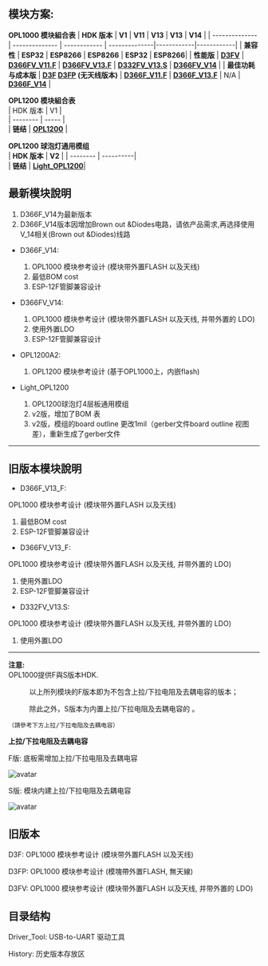 ## 模块方案:

**OPL1000 模块組合表**
| **HDK 版本**    | **V1**         | **V11**      | **V13**       | **V13**    | **V14**    |
| -------------- | -------------- | ------------ | --------------|------------|------------|
| **兼容性**      | **ESP32**      | **ESP8266**  | **ESP8266**   |  **ESP32** | **ESP8266**| 
| **性能版**      | **[D3FV](https://github.com/Opulinks-Tech/OPL1000-HDK/blob/master/Module/History/D3FV_v1.zip)** | **[D366FV_V11.F](https://github.com/Opulinks-Tech/OPL1000-HDK/blob/master/Module/History/D366FV_V11_F.zip)** | **[D366FV_V13.F](https://github.com/Opulinks-Tech/OPL1000-HDK/blob/master/Module/D366FV_V13.F.rar)** |  **[D332FV_V13.S](https://github.com/Opulinks-Tech/OPL1000-HDK/blob/master/Module/D332FV_V13.S.rar)**   | **[D366FV_V14](https://github.com/Opulinks-Tech/OPL1000-HDK/blob/master/Module/D366FV_V14.rar)** |
| **最佳功耗与成本版** | **[D3F](https://github.com/Opulinks-Tech/OPL1000-HDK/blob/master/Module/History/D3F_v1.zip)   [D3FP](https://github.com/Opulinks-Tech/OPL1000-HDK/blob/master/Module/History/D3FP_v1.zip) (无天线版本)** | **[D366F_V11.F](https://github.com/Opulinks-Tech/OPL1000-HDK/blob/master/Module/History/D366F_V11_F.zip)** | **[D366F_V13.F](https://github.com/Opulinks-Tech/OPL1000-HDK/blob/master/Module/D366F_V13.F.rar)**  |  N/A  | **[D366F_V14](https://github.com/Opulinks-Tech/OPL1000-HDK/blob/master/Module/D366F_V14.rar)** |  
  
  
**OPL1200 模块組合表**  
| HDK 版本  |    V1    |  
| --------  | ----- |  
|  **链结** |  **[OPL1200](https://github.com/Opulinks-Tech/OPL1000-HDK/blob/master/Module/OPL1200A2.rar)** | 
  
**OPL1200 球泡灯通用模组**  
| **HDK 版本** |   **V2**   |
| --------  |  ----------|  
|  **链结** |  **[Light_OPL1200]()**|


## 最新模块說明
1. D366F_V14为最新版本  
2. D366F_V14版本因增加Brown out &Diodes电路，请依产品需求,再选择使用V_14相关(Brown out &Diodes)线路    
  
* D366F_V14: 
  1. OPL1000 模块参考设计 (模块带外置FLASH 以及天线) <br>
  2. 最低BOM cost  
  3. ESP-12F管脚兼容设计  
  
* D366FV_V14:  
  1. OPL1000 模块参考设计 (模块带外置FLASH 以及天线, 并带外置的 LDO) <br>
  2. 使用外置LDO
  3. ESP-12F管脚兼容设计      

* OPL1200A2:  
  1. OPL1200 模块参考设计 (基于OPL1000上，内嵌flash)  
  
* Light_OPL1200 
  1. OPL1200球泡灯4层板通用模组
  2. v2版，增加了BOM 表
  3. v2版，模组的board outline 更改1mil（gerber文件board outline 视图差），重新生成了gerber文件

  
---
## 旧版本模块說明

* D366F_V13_F: 

OPL1000 模块参考设计 (模块带外置FLASH 以及天线) <br>

1. 最低BOM cost
2. ESP-12F管脚兼容设计

* D366FV_V13_F: 

OPL1000 模块参考设计 (模块带外置FLASH 以及天线, 并带外置的 LDO) <br>

1. 使用外置LDO
2. ESP-12F管脚兼容设计  

* D332FV_V13.S:  

OPL1000 模块参考设计 (模块带外置FLASH 以及天线, 并带外置的 LDO) <br>

1. 使用外置LDO  

---
**注意:**   
OPL1000提供F與S版本HDK.

　　　以上所列模块的F版本即为不包含上拉/下拉电阻及去耦电容的版本；　　

　　　除此之外，S版本为内置上拉/下拉电阻及去耦电容的 。
  
    （請參考下方上拉/下拉电阻及去耦电容）

**上拉/下拉电阻及去耦电容**

F版: 底板需增加上拉/下拉电阻及去耦电容

![avatar](https://github.com/Opulinks-Tech/OPL1000-HDK/blob/master/Module/History/F_PullUp.png)



S版: 模块内建上拉/下拉电阻及去耦电容

![avatar](https://github.com/Opulinks-Tech/OPL1000-HDK/blob/master/Module/History/S_PullUp.png)

## 旧版本
D3F: OPL1000 模块参考设计 (模块带外置FLASH 以及天线)

D3FP: OPL1000 模块参考设计 (模塊帶外置FLASH, 無天線)

D3FV: OPL1000 模块参考设计 (模块带外置FLASH 以及天线, 并带外置的 LDO)

## 目录结构
Driver_Tool: USB-to-UART 驱动工具

History: 历史版本存放区
